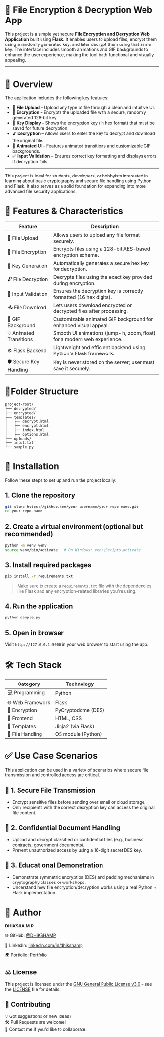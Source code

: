# 🔐 File Encryption & Decryption Web App

This project is a simple yet secure **File Encryption and Decryption Web Application** built using **Flask**. It enables users to upload files, encrypt them using a randomly generated key, and later decrypt them using that same key. The interface includes smooth animations and GIF backgrounds to enhance the user experience, making the tool both functional and visually appealing.

---

# 📄 Overview

The application includes the following key features:

- 📁 **File Upload** – Upload any type of file through a clean and intuitive UI.
- 🔐 **Encryption** – Encrypts the uploaded file with a secure, randomly generated 128-bit key.
- 🧾 **Key Display** – Shows the encryption key (in hex format) that must be saved for future decryption.
- 🔓 **Decryption** – Allows users to enter the key to decrypt and download the original file.
- 🎨 **Animated UI** – Features animated transitions and customizable GIF backgrounds.
- ✅ **Input Validation** – Ensures correct key formatting and displays errors if decryption fails.

---

This project is ideal for students, developers, or hobbyists interested in learning about basic cryptography and secure file handling using Python and Flask. It also serves as a solid foundation for expanding into more advanced file security applications.

# 🚀 Features & Characteristics

| Feature                  | Description                                                                 |
|--------------------------|-----------------------------------------------------------------------------|
| 📁 File Upload           | Allows users to upload any file format securely.                            |
| 🔐 File Encryption       | Encrypts files using a 128-bit AES-based encryption scheme.                 |
| 🧾 Key Generation        | Automatically generates a secure hex key for decryption.                    |
| 🔓 File Decryption       | Decrypts files using the exact key provided during encryption.              |
| 🧩 Input Validation      | Ensures the decryption key is correctly formatted (16 hex digits).          |
| 📥 File Download         | Lets users download encrypted or decrypted files after processing.          |
| 🎨 GIF Background        | Customizable animated GIF background for enhanced visual appeal.            |
| 💡 Animated Transitions | Smooth UI animations (jump-in, zoom, float) for a modern web experience.    |
| ⚙️ Flask Backend         | Lightweight and efficient backend using Python's Flask framework.           |
| 🛡️ Secure Key Handling   | Key is never stored on the server; user must save it securely.              |

# 📁Folder Structure
```
project-root/
├── decrypted/
├── encrypted/
├── templates/
│   ├── decrypt.html
│   ├── encrypt.html
│   ├── index.html
│   ├── options.html
├── uploads/
├── input.txt
└── sample.py
```
# 🚀 Installation

Follow these steps to set up and run the project locally:

## 1. Clone the repository
```bash
git clone https://github.com/your-username/your-repo-name.git
cd your-repo-name
```

## 2. Create a virtual environment (optional but recommended)
```bash
python -m venv venv
source venv/bin/activate   # On Windows: venv\Scripts\activate
```

## 3. Install required packages
```bash
pip install -r requirements.txt
```

> Make sure to create a `requirements.txt` file with the dependencies like Flask and any encryption-related libraries you're using.

## 4. Run the application
```bash
python sample.py
```

## 5. Open in browser
Visit `http://127.0.0.1:5000` in your web browser to start using the app.

# 🛠️ Tech Stack

| Category         | Technology           |
|------------------|----------------------|
| 💻 Programming   | Python               |
| 🌐 Web Framework | Flask                |
| 🔐 Encryption    | PyCryptodome (DES)   |
| 🎨 Frontend      | HTML, CSS            |
| 📁 Templates     | Jinja2 (via Flask)   |
| 📂 File Handling | OS module (Python)   |

# ✅ Use Case Scenarios

This application can be used in a variety of scenarios where secure file transmission and controlled access are critical.

## 🔐 1. Secure File Transmission
- Encrypt sensitive files before sending over email or cloud storage.
- Only recipients with the correct decryption key can access the original file content.

## 🧾 2. Confidential Document Handling
- Upload and decrypt classified or confidential files (e.g., business contracts, government documents).
- Prevent unauthorized access by using a 16-digit secret DES key.

## 🧪 3. Educational Demonstration
- Demonstrate symmetric encryption (DES) and padding mechanisms in cryptography classes or workshops.
- Understand how file encryption/decryption works using a real Python + Flask implementation.

# 👤 Author

**DHIKSHA M P**  

🌐 GitHub: [@DHIKSHAMP](https://github.com/DHIKSHAMP)

🔗 LinkedIn: [linkedin.com/in/dhikshamp](https://linkedin.com/in/dhiksha-m-p-095028257)

🌍 Portfolio: [Portfolio](https://sites.google.com/view/dhikshacyber/about)

## ⚖️ License

This project is licensed under the [GNU General Public License v3.0](https://www.gnu.org/licenses/gpl-3.0.en.html) – see the [LICENSE](./LICENSE) file for details.

## 🌟 Contributing

💡 Got suggestions or new ideas?  
🛠️ Pull Requests are welcome!  
📧 Contact me if you'd like to collaborate.
